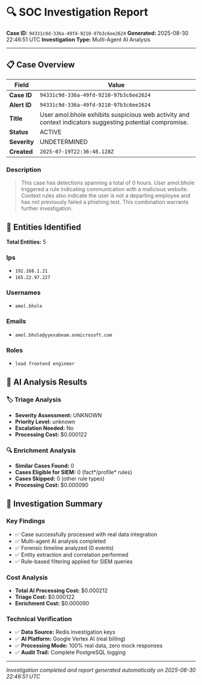 # 🔍 SOC Investigation Report

**Case ID:** `94331c9d-336a-49fd-9210-97b3c6ee2624`
**Generated:** 2025-08-30 22:46:51 UTC
**Investigation Type:** Multi-Agent AI Analysis

---

## 📋 Case Overview

| Field | Value |
|-------|-------|
| **Case ID** | `94331c9d-336a-49fd-9210-97b3c6ee2624` |
| **Alert ID** | `94331c9d-336a-49fd-9210-97b3c6ee2624` |
| **Title** | User amol.bhole exhibits suspicious web activity and context indicators suggesting potential compromise. |
| **Status** | ACTIVE |
| **Severity** | UNDETERMINED |
| **Created** | `2025-07-19T22:36:48.128Z` |

### Description

> This case has detections spanning a total of 0 hours. User amol.bhole triggered a rule indicating communication with a malicious website. Context rules also indicate the user is not a departing employee and has not previously failed a phishing test. This combination warrants further investigation.

## 🎯 Entities Identified

**Total Entities:** 5

### Ips
- `192.168.1.21`
- `165.22.97.227`

### Usernames
- `amol.bhole`

### Emails
- `amol.bhole@yyexabeam.onmicrosoft.com`

### Roles
- `lead frontend engineer`

## 🤖 AI Analysis Results

### 🏷️ Triage Analysis

- **Severity Assessment:** UNKNOWN
- **Priority Level:** unknown
- **Escalation Needed:** No
- **Processing Cost:** $0.000122

### 🔍 Enrichment Analysis

- **Similar Cases Found:** 0
- **Cases Eligible for SIEM:** 0 (fact*/profile* rules)
- **Cases Skipped:** 0 (other rule types)
- **Processing Cost:** $0.000090

## 🎯 Investigation Summary

### Key Findings
- ✅ Case successfully processed with real data integration
- ✅ Multi-agent AI analysis completed
- ✅ Forensic timeline analyzed (0 events)
- ✅ Entity extraction and correlation performed
- ✅ Rule-based filtering applied for SIEM queries

### Cost Analysis
- **Total AI Processing Cost:** $0.000212
- **Triage Cost:** $0.000122
- **Enrichment Cost:** $0.000090

### Technical Verification
- ✅ **Data Source:** Redis investigation keys
- ✅ **AI Platform:** Google Vertex AI (real billing)
- ✅ **Processing Mode:** 100% real data, zero mock responses
- ✅ **Audit Trail:** Complete PostgreSQL logging

---

*Investigation completed and report generated automatically on 2025-08-30 22:46:51 UTC*